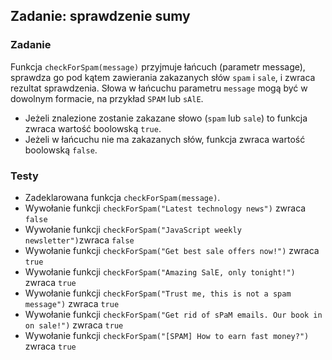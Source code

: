 ## Zadanie: sprawdzenie sumy

<h3 class="task">Zadanie</h3> 

Funkcja `checkForSpam(message)` przyjmuje łańcuch (parametr message), sprawdza go pod kątem zawierania zakazanych słów `spam` i `sale`, i zwraca rezultat sprawdzenia. Słowa w łańcuchu parametru `message` mogą być w dowolnym formacie, na przykład `SPAM` lub `sAlE`.

- Jeżeli znalezione zostanie zakazane słowo (`spam` lub `sale`) to funkcja zwraca wartość boolowską  `true`.
- Jeżeli w łańcuchu nie ma zakazanych słów, funkcja zwraca wartość boolowską `false`.

<h3 class="test">Testy</h3> 

- Zadeklarowana funkcja `checkForSpam(message)`. 
- Wywołanie funkcji `checkForSpam("Latest technology news")` zwraca `false`  
- Wywołanie funkcji `checkForSpam("JavaScript weekly newsletter")`zwraca `false`
- Wywołanie funkcji `checkForSpam("Get best sale offers now!")` zwraca `true`
- Wywołanie funkcji `checkForSpam("Amazing SalE, only tonight!")` zwraca `true`
- Wywołanie funkcji `checkForSpam("Trust me, this is not a spam message")` zwraca `true`
- Wywołanie funkcji `checkForSpam("Get rid of sPaM emails. Our book in on sale!")` zwraca `true`
- Wywołanie funkcji `checkForSpam("[SPAM] How to earn fast money?")` zwraca `true`